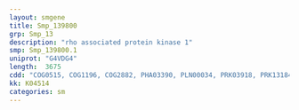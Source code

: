 ```yaml
---
layout: smgene
title: Smp_139800
grp: Smp_13
description: "rho associated protein kinase 1"
smp: Smp_139800.1
uniprot: "G4VDG4"
length:  3675
cdd: "COG0515, COG1196, COG2882, PHA03390, PLN00034, PRK03918, PRK13184, PTZ00263, TIGR03903, TIGR04523, cd01242, cd05573, cl17171, cl21453, cl21477, pfam00069, pfam10174, smart00220"
kk: K04514
categories: sm
---
```

